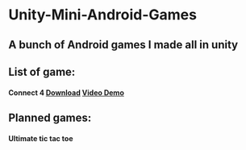 # Unity-Mini-Android-Games

## A bunch of Android games I made all in unity

## List of game: 

#### Connect 4 [Download](https://play.google.com/store/apps/details?id=com.BitSchiff.Connect4) [Video Demo](https://youtu.be/AcIB68Bth88)

## Planned games: 

#### Ultimate tic tac toe
